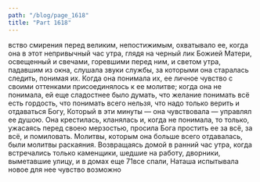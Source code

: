 ```yaml
---
path: "/blog/page_1618"
title: "Part 1618"
---
```


вство смирения перед великим, непостижимым, охватывало ее, когда она в этот непривычный час утра, глядя на черный лик Божией Матери, освещенный и свечами, горевшими перед ним, и светом утра, падавшим из окна, слушала звуки службы, за которыми она старалась следить, понимая их. Когда она понимала их, ее личное чувство с своими оттенками присоединялось к ее молитве; когда она не понимала, ей еще сладостнее было думать, что желание понимать всё есть гордость, что понимать всего нельзя, что надо только верить и отдаваться Богу, Который в эти минуты — она чувствовала — управлял ее душою. Она крестилась, кланялась и, когда не понимала, то только, ужасаясь перед своею мерзостью, просила Бога простить ее за всё, за всё, и помиловать. Молитвы, которым она больше всего отдавалась, были молитвы раскаяния. Возвращаясь домой в ранний час утра, когда встречались только каменщики, шедшие на работу, дворники, выметавшие улицу, и в домах еще 71все спали, Наташа испытывала новое для нее чувство возможно
